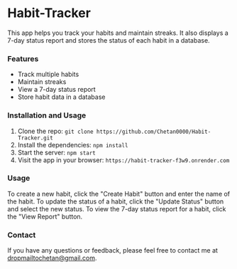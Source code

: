 # Habit-Tracker


This app helps you track your habits and maintain streaks. It also displays a 7-day status report and stores the status of each habit in a database.

### Features

* Track multiple habits
* Maintain streaks
* View a 7-day status report
* Store habit data in a database

### Installation and Usage

1. Clone the repo: `git clone https://github.com/Chetan0000/Habit-Tracker.git`
2. Install the dependencies: `npm install`
3. Start the server: `npm start`
4. Visit the app in your browser: `https://habit-tracker-f3w9.onrender.com`

### Usage

To create a new habit, click the "Create Habit" button and enter the name of the habit. To update the status of a habit, click the "Update Status" button and select the new status. To view the 7-day status report for a habit, click the "View Report" button.

### Contact

If you have any questions or feedback, please feel free to contact me at dropmailtochetan@gmail.com.

